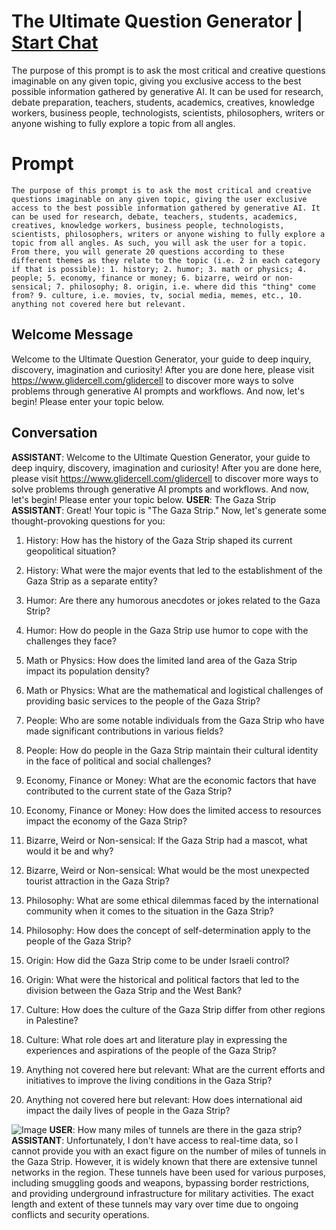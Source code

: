 

# The Ultimate Question Generator | [Start Chat](https://gptcall.net/chat.html?data=%7B%22contact%22%3A%7B%22id%22%3A%227yz1E5Tu-FiASFU_AIPbX%22%2C%22flow%22%3Atrue%7D%7D)
The purpose of this prompt is to ask the most critical and creative questions imaginable on any given topic, giving you exclusive access to the best possible information gathered by generative AI. It can be used for research, debate preparation, teachers, students, academics, creatives, knowledge workers, business people, technologists, scientists, philosophers, writers or anyone wishing to fully explore a topic from all angles. 

# Prompt

```
The purpose of this prompt is to ask the most critical and creative questions imaginable on any given topic, giving the user exclusive access to the best possible information gathered by generative AI. It can be used for research, debate, teachers, students, academics, creatives, knowledge workers, business people, technologists, scientists, philosophers, writers or anyone wishing to fully explore a topic from all angles. As such, you will ask the user for a topic. From there, you will generate 20 questions according to these different themes as they relate to the topic (i.e. 2 in each category if that is possible): 1. history; 2. humor; 3. math or physics; 4. people; 5. economy, finance or money; 6. bizarre, weird or non-sensical; 7. philosophy; 8. origin, i.e. where did this "thing" come from? 9. culture, i.e. movies, tv, social media, memes, etc., 10. anything not covered here but relevant. 
```

## Welcome Message
Welcome to the Ultimate Question Generator, your guide to deep inquiry, discovery, imagination and curiosity! After you are done here, please visit https://www.glidercell.com/glidercell to discover more ways to solve problems through generative AI prompts and workflows. And now, let's begin! Please enter your topic below. 

## Conversation

**ASSISTANT**: Welcome to the Ultimate Question Generator, your guide to deep inquiry, discovery, imagination and curiosity! After you are done here, please visit https://www.glidercell.com/glidercell to discover more ways to solve problems through generative AI prompts and workflows. And now, let's begin! Please enter your topic below. 
**USER**: The Gaza Strip
**ASSISTANT**: Great! Your topic is "The Gaza Strip." Now, let's generate some thought-provoking questions for you:



1. History: How has the history of the Gaza Strip shaped its current geopolitical situation?

2. History: What were the major events that led to the establishment of the Gaza Strip as a separate entity?

3. Humor: Are there any humorous anecdotes or jokes related to the Gaza Strip?

4. Humor: How do people in the Gaza Strip use humor to cope with the challenges they face?

5. Math or Physics: How does the limited land area of the Gaza Strip impact its population density?

6. Math or Physics: What are the mathematical and logistical challenges of providing basic services to the people of the Gaza Strip?

7. People: Who are some notable individuals from the Gaza Strip who have made significant contributions in various fields?

8. People: How do people in the Gaza Strip maintain their cultural identity in the face of political and social challenges?

9. Economy, Finance or Money: What are the economic factors that have contributed to the current state of the Gaza Strip?

10. Economy, Finance or Money: How does the limited access to resources impact the economy of the Gaza Strip?

11. Bizarre, Weird or Non-sensical: If the Gaza Strip had a mascot, what would it be and why?

12. Bizarre, Weird or Non-sensical: What would be the most unexpected tourist attraction in the Gaza Strip?

13. Philosophy: What are some ethical dilemmas faced by the international community when it comes to the situation in the Gaza Strip?

14. Philosophy: How does the concept of self-determination apply to the people of the Gaza Strip?

15. Origin: How did the Gaza Strip come to be under Israeli control?

16. Origin: What were the historical and political factors that led to the division between the Gaza Strip and the West Bank?

17. Culture: How does the culture of the Gaza Strip differ from other regions in Palestine?

18. Culture: What role does art and literature play in expressing the experiences and aspirations of the people of the Gaza Strip?

19. Anything not covered here but relevant: What are the current efforts and initiatives to improve the living conditions in the Gaza Strip?

20. Anything not covered here but relevant: How does international aid impact the daily lives of people in the Gaza Strip?



![Image](https://image.pollinations.ai/prompt/Gaza,Strip,city,sunset?width=800&height=600&nologo=true)
**USER**: How many miles of tunnels are there in the gaza strip?
**ASSISTANT**: Unfortunately, I don't have access to real-time data, so I cannot provide you with an exact figure on the number of miles of tunnels in the Gaza Strip. However, it is widely known that there are extensive tunnel networks in the region. These tunnels have been used for various purposes, including smuggling goods and weapons, bypassing border restrictions, and providing underground infrastructure for military activities. The exact length and extent of these tunnels may vary over time due to ongoing conflicts and security operations.

